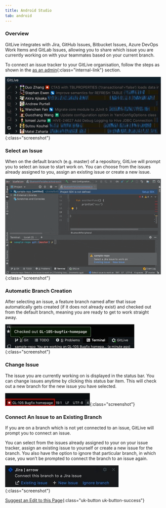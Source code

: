 ```yaml
---
title: Android Studio
tab: android
---
```


### Overview

GitLive integrates with Jira, GitHub Issues, Bitbucket Issues, Azure DevOps Work Items and GitLab Issues, allowing you to share which issue you are currently working on with your teammates based on your current branch.

To connect an issue tracker to your GitLive organisation, follow the steps as shown in the [as an admin](/docs/admin){:class="internal-link"} section.

![View Issues Others are Working on](/uploads/android-studio-issue-tracker-visibility.jpeg "View Issues Others are Working on"){:class="screenshot"}


### Select an Issue
When on the default branch (e.g. master) of a repository, GitLive will prompt you to select an issue to start work on. You can choose from the issues already assigned to you, assign an existing issue or create a new issue.

![Issue Tracker Workflow](/uploads/jetbrains-select-issue.gif "Issue Tracker"){:class="screenshot"}


### Automatic Branch Creation
After selecting an issue, a feature branch named after that issue automatically gets created (if it does not already exist) and checked out from the default branch, meaning you are ready to get to work straight away.

![New Branch Created](/uploads/android-studio-issue-selected.jpeg "New Branch Created"){:class="screenshot"}


### Change Issue
The issue you are currently working on is displayed in the status bar. You can change issues anytime by clicking this status bar item. This will check out a new branch for the new issue you have selected.

![Switch Issue](/uploads/android-studio-switch-issue.jpeg "Switch Issue"){:class="screenshot"}


### Connect An Issue to an Existing Branch
If you are on a branch which is not yet connected to an issue, GitLive will prompt you to connect an issue.

You can select from the issues already assigned to your on your issue tracker, assign an existing issue to yourself or create a new issue for the branch. You also have the option to ignore that particular branch, in which case, you won’t be prompted to connect the branch to an issue again.

![Connect Issue](/uploads/android-studio-connect-issue-to-branch.jpeg "Connect Issue"){:class="screenshot"}

[Suggest an Edit to this Page](https://github.com/GitLiveApp/GitLive/blob/master/_sections/issue-tracking-android-studio.md){:class="uk-button uk-button-success"}
